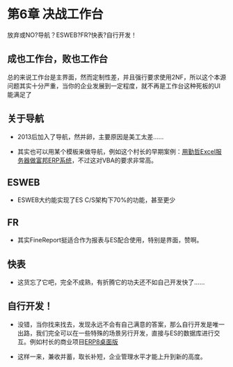 # 第6章 决战工作台

放弃或NO?导航？ESWEB?FR?快表?自行开发！

## 成也工作台，败也工作台
总的来说工作台是主界面，然而定制性差，并且强行要求使用2NF，所以这个本源问题其实十分严重，当你的企业发展到一定程度，就不再是工作台这种死板的UI能满足了

## 关于导航
* 2013后加入了导航，然并卵，主要原因是美工太差……

* 其实也可以用某个模板来做导航，例如这个村长的早期案例：[用勤哲Excel服务器做富邦ERP系统](http://www.qinzhe.com/chinese/case/nbfbdc.htm)，不过这对VBA的要求非常高。

## ESWEB
* ESWEB大约能实现了ES C/S架构下70%的功能，甚至更少

## FR
* 其实FineReport挺适合作为报表与ES配合使用，特别是界面，赞啊。

## 快表
* 这货忘了它吧，完全不成熟，有折腾它的功夫还不如自己开发快了……

## 自行开发！
* 没错，当你找来找去，发现永远不会有自己满意的答案，那么自行开发是唯一出路，我们完全可以在一些特殊的场景另行开发，直接与ES的数据库进行交互。例如村长的商业项目[ERP8桌面版](https://demo.iesap.net/)

* 这样一来，兼收并蓄，取长补短，企业管理水平才能上升到新的高度。